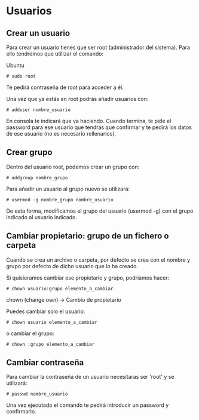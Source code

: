 # Usuarios #

## Crear un usuario ##

Para crear un usuario tienes que ser root (administrador del sistema). Para ello tendremos que utilizar el comando:

Ubuntu

    # sudo root

Te pedirá contraseña de root para acceder a él.

Una vez que ya estás en root podrás añadir usuarios con:

    # adduser nombre_usuario

En consola te indicará que va haciendo. Cuando termina, te pide el password para ese usuario que tendrás que confirmar y te pedirá los datos de ese usuario (no es necesario rellenarlos).

## Crear grupo ##

Dentro del usuario root, podemos crear un grupo con:

    # addgroup nombre_grupo

Para añadir un usuario al grupo nuevo se utilizará:

    # usermod -g nombre_grupo nombre_usuario

De esta forma, modificamos el grupo del usuario (usermod -g) con el grupo indicado al usuario indicado.

## Cambiar propietario: grupo de un fichero o carpeta ##

Cuando se crea un archivo o carpeta, por defecto se crea con el nombre y grupo por defecto de dicho usuario que lo ha creado.

Si quisieramos cambiar ese propietario y grupo, podriamos hacer:

    # chown usuario:grupo elemento_a_cambiar

chown (change own) -> Cambio de propietario

Puedes cambiar solo el usuario:

    # chown usuario elemento_a_cambiar

o cambiar el grupo:

    # chown :grupo elemento_a_cambiar

## Cambiar contraseña ##

Para cambiar la contraseña de un usuario necesitaras ser 'root' y se utilizará:

    # passwd nombre_usuario

Una vez ejecutado el comando te pedirá introducir un password y confirmarlo.

